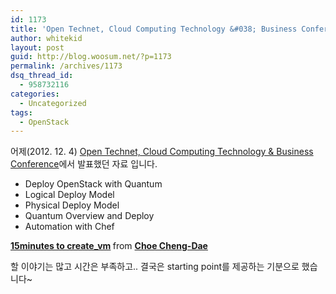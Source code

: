 ```yaml
---
id: 1173
title: 'Open Technet, Cloud Computing Technology &#038; Business Conference 발표 자료'
author: whitekid
layout: post
guid: http://blog.woosum.net/?p=1173
permalink: /archives/1173
dsq_thread_id:
  - 958732116
categories:
  - Uncategorized
tags:
  - OpenStack
---
```

어제(2012. 12. 4) [Open Technet, Cloud Computing Technology & Business Conference][1]에서 발표했던 자료 입니다.

  * Deploy OpenStack with Quantum
  * Logical Deploy Model
  * Physical Deploy Model
  * Quantum Overview and Deploy
  * Automation with Chef



<div style="margin-bottom: 5px;">
  <strong> <a title="15minutes to create_vm" href="http://www.slideshare.net/whitekid/15minutes-to-createvm-15493843" target="_blank">15minutes to create_vm</a> </strong> from <strong><a href="http://www.slideshare.net/whitekid" target="_blank">Choe Cheng-Dae</a></strong>
</div>

할 이야기는 많고 시간은 부족하고.. 결국은 starting point를 제공하는 기분으로 했습니다~

 [1]: http://www.oss.kr/73723